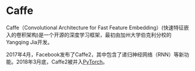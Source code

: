 # Caffe

Caffe（Convolutional Architecture for Fast Feature Embedding）(快速特征嵌入的卷积架构)是一个开源的深度学习框架，最初由加州大学伯克利分校的Yangqing Jia开发。

2017年4月，Facebook发布了Caffe2，其中包含了递归神经网络（RNN）等新功能。2018年3月底，Caffe2被并入<a href="https://ai-bot.cn/sites/61.html">PyTorch</a>。